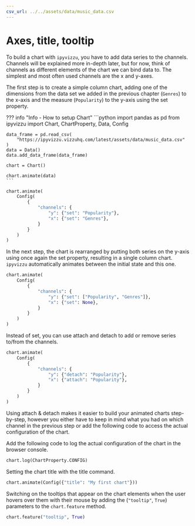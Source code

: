 ```yaml
---
csv_url: ../../assets/data/music_data.csv
---
```


# Axes, title, tooltip

To build a chart with `ipyvizzu`, you have to add data series to the channels.
Channels will be explained more in-depth later, but for now, think of channels
as different elements of the chart we can bind data to. The simplest and most
often used channels are the x and y-axes.

The first step is to create a simple column chart, adding one of the dimensions
from the data set we added in the previous chapter (`Genres`) to the x-axis and
the measure (`Popularity`) to the y-axis using the set property.

<div id="tutorial_01"></div>

??? info "Info - How to setup Chart"
    ```python
    import pandas as pd
    from ipyvizzu import Chart, ChartProperty, Data, Config

    data_frame = pd.read_csv(
        "https://ipyvizzu.vizzuhq.com/latest/assets/data/music_data.csv"
    )
    data = Data()
    data.add_data_frame(data_frame)

    chart = Chart()

    chart.animate(data)
    ```

```python
chart.animate(
    Config(
        {
            "channels": {
                "y": {"set": "Popularity"},
                "x": {"set": "Genres"},
            }
        }
    )
)
```

In the next step, the chart is rearranged by putting both series on the y-axis
using once again the set property, resulting in a single column chart.
`ipyvizzu` automatically animates between the initial state and this one.

<div id="tutorial_02"></div>

```python
chart.animate(
    Config(
        {
            "channels": {
                "y": {"set": ["Popularity", "Genres"]},
                "x": {"set": None},
            }
        }
    )
)
```

Instead of set, you can use attach and detach to add or remove series to/from
the channels.

<div id="tutorial_03"></div>

```python
chart.animate(
    Config(
        {
            "channels": {
                "y": {"detach": "Popularity"},
                "x": {"attach": "Popularity"},
            }
        }
    )
)
```

Using attach & detach makes it easier to build your animated charts
step-by-step, however you either have to keep in mind what you had on which
channel in the previous step or add the following code to access the actual
configuration of the chart.

Add the following code to log the actual configuration of the chart in the
browser console.

```python
chart.log(ChartProperty.CONFIG)
```

Setting the chart title with the title command.

<div id="tutorial_04"></div>

```python
chart.animate(Config({"title": "My first chart"}))
```

Switching on the tooltips that appear on the chart elements when the user hovers
over them with their mouse by adding the (`"tooltip"`, `True`) parameters to the
`chart.feature` method.

<div id="tutorial_05"></div>

```python
chart.feature("tooltip", True)
```

<script src="../axes_title_tooltip.js"></script>
